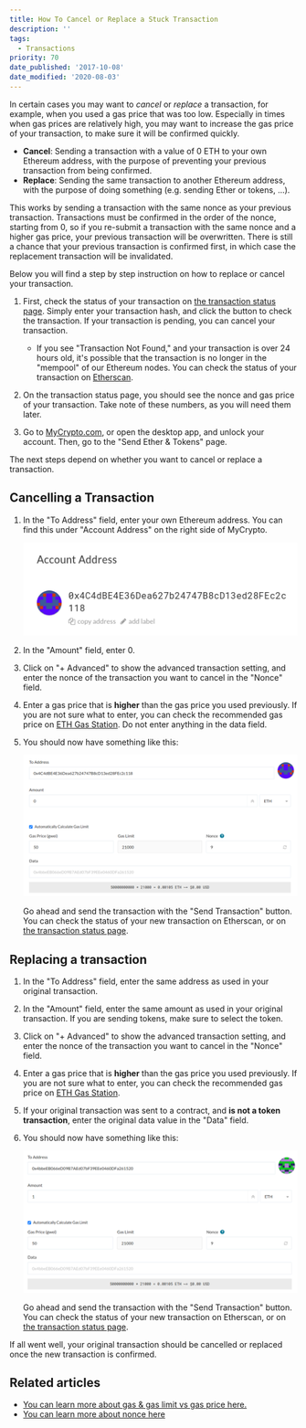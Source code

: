 ```yaml
---
title: How To Cancel or Replace a Stuck Transaction
description: ''
tags:
  - Transactions
priority: 70
date_published: '2017-10-08'
date_modified: '2020-08-03'
---
```


In certain cases you may want to *cancel* or *replace* a transaction, for example, when you used a gas price that was too low. Especially in times when gas prices are relatively high, you may want to increase the gas price of your transaction, to make sure it will be confirmed quickly.

* **Cancel**: Sending a transaction with a value of 0 ETH to your own Ethereum address, with the purpose of preventing your previous transaction from being confirmed.
* **Replace**: Sending the same transaction to another Ethereum address, with the purpose of doing something (e.g. sending Ether or tokens, ...).

This works by sending a transaction with the same nonce as your previous transaction. Transactions must be confirmed in the order of the nonce, starting from 0, so if you re-submit a transaction with the same nonce and a higher gas price, your previous transaction will be overwritten. There is still a chance that your previous transaction is confirmed first, in which case  the replacement transaction will be invalidated.

Below you will find a step by step instruction on how to replace or cancel your transaction.

1. First, check the status of your transaction on [the transaction status page](https://mycrypto.com/tx-status). Simply enter your transaction hash, and click the button to check the transaction. If your transaction is pending, you can cancel your transaction.

   * If you see "Transaction Not Found," and your transaction is over 24 hours old, it's possible that the transaction is no longer in the "mempool" of our Ethereum nodes. You can check the status of your transaction on [Etherscan](https://etherscan.io/).

2. On the transaction status page, you should see the nonce and gas price of your transaction. Take note of these numbers, as you will need them later.

3. Go to [MyCrypto.com](https://mycrypto.com/), or open the desktop app, and unlock your account. Then, go to the "Send Ether & Tokens" page.

The next steps depend on whether you want to cancel or replace a transaction.

## Cancelling a Transaction

1. In the "To Address" field, enter your own Ethereum address. You can find this under "Account Address" on the right side of MyCrypto.

   ![Account Address](../../assets/how-to/sending/checking-or-replacing-a-transaction-after-it-has-been-sent/account-address.png)

2. In the "Amount" field, enter 0.

3. Click on "+ Advanced" to show the advanced transaction setting, and enter the nonce of the transaction you want to cancel in the "Nonce" field.

4. Enter a gas price that is **higher** than the gas price you used previously. If you are not sure what to enter, you can check the recommended gas price on [ETH Gas Station](https://ethgasstation.info/). Do not enter anything in the data field.

5. You should now have something like this:

   ![Transaction Overview (Cancelling)](../../assets/how-to/sending/checking-or-replacing-a-transaction-after-it-has-been-sent/transaction-overview-cancel.png)

   Go ahead and send the transaction with the "Send Transaction" button. You can check the status of your new transaction on Etherscan, or on [the transaction status page](https://mycrypto.com/tx-status).

## Replacing a transaction

1. In the "To Address" field, enter the same address as used in your original transaction.

2. In the "Amount" field, enter the same amount as used in your original transaction. If you are sending tokens, make sure to select the token.

3. Click on "+ Advanced" to show the advanced transaction setting, and enter the nonce of the transaction you want to cancel in the "Nonce" field.

4. Enter a gas price that is **higher** than the gas price you used previously. If you are not sure what to enter, you can check the recommended gas price on [ETH Gas Station](https://ethgasstation.info/).

5. If your original transaction was sent to a contract, and **is not a token transaction**, enter the original data value in the "Data" field.

6. You should now have something like this:

   ![Transaction Overview (Replacing)](../../assets/how-to/sending/checking-or-replacing-a-transaction-after-it-has-been-sent/transaction-overview-replace.png)

   Go ahead and send the transaction with the "Send Transaction" button. You can check the status of your new transaction on Etherscan, or on [the transaction status page](https://mycrypto.com/tx-status).

If all went well, your original transaction should be cancelled or replaced once the new transaction is confirmed.

## Related articles

* [You can learn more about gas & gas limit vs gas price here.](/general-knowledge/ethereum-blockchain/what-is-gas)
* [You can learn more about nonce here](/general-knowledge/ethereum-blockchain/what-is-nonce)
